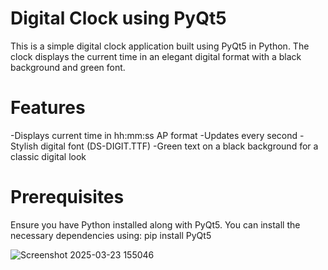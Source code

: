 # Digital Clock using PyQt5
This is a simple digital clock application built using PyQt5 in Python. The clock displays the current time in an elegant digital format with a black background and green font.

# Features
-Displays current time in hh:mm:ss AP format
-Updates every second
-Stylish digital font (DS-DIGIT.TTF)
-Green text on a black background for a classic digital look

# Prerequisites
Ensure you have Python installed along with PyQt5. You can install the necessary dependencies using: pip install PyQt5

![Screenshot 2025-03-23 155046](https://github.com/user-attachments/assets/c3de6f45-8a8b-42df-ac57-092c50257d11)
